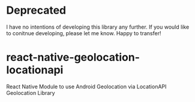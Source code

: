 # Deprecated
I have no intentions of developing this library any further. If you would like to conitnue developing, please let me know. Happy to transfer!

# react-native-geolocation-locationapi
React Native Module to use Android Geolocation via LocationAPI Geolocation Library
